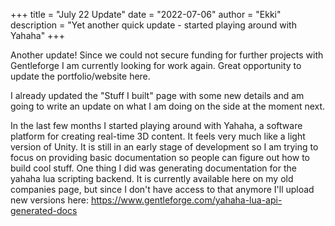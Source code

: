+++
title = "July 22 Update"
date = "2022-07-06"
author = "Ekki"
description = "Yet another quick update - started playing around with Yahaha"
+++

Another update! Since we could not secure funding for further projects with Gentleforge I am currently looking for work again. Great opportunity to update the portfolio/website here.

I already updated the "Stuff I built" page with some new details and am going to write an update on what I am doing on the side at the moment next.

In the last few months I started playing around with Yahaha, a software platform for creating real-time 3D content. It feels very much like a light version of Unity. It is still in an early stage of development so I am trying to focus on providing basic documentation so people can figure out how to build cool stuff.
One thing I did was generating documentation for the yahaha lua scripting backend. It is currently available here on my old companies page, but since I don't have access to that anymore I'll upload new versions here:
https://www.gentleforge.com/yahaha-lua-api-generated-docs
